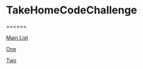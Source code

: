 # TakeHomeCodeChallenge
 ======
 
 [Main List](https://lilivelazquezz.github.io/TakeHomeCodeChallenge/ "All Take Home Code Challenges")

 [One](https://lilivelazquezz.github.io/TakeHomeCodeChallenge/One/ "Take Home Code Challenge One")

 [Two](https://lilivelazquezz.github.io/TakeHomeCodeChallenge/Two/ "Take Home Code Challenge Two")
 